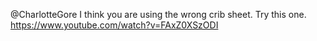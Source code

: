 @CharlotteGore I think you are using the wrong crib sheet. Try this one. https://www.youtube.com/watch?v=FAxZ0XSzODI